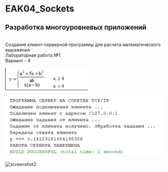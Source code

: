 # EAK04_Sockets
## Разработка многоуровневых приложений
<br/>Создание клиент-серверной программы для расчета математического выражения
<br/>Лабораторная работа №1
<br/>Вариант - 4

![primer](primer.PNG)

![screenshot1](screenshot1.PNG)

![screenshot2](screenshot2.PNG)
